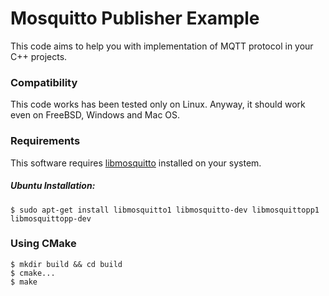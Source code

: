 # Mosquitto Publisher Example
This code aims to help you with implementation of MQTT protocol in your C++ projects.

### Compatibility
This code works has been tested only on Linux. Anyway, it should work even on FreeBSD, Windows and Mac OS.

### Requirements
This software requires [libmosquitto](https://mosquitto.org/man/libmosquitto-3.html) installed on your system.

##### Ubuntu Installation:

`$ sudo apt-get install libmosquitto1 libmosquitto-dev libmosquittopp1 libmosquittopp-dev`

### Using CMake

```
$ mkdir build && cd build
$ cmake...
$ make
```